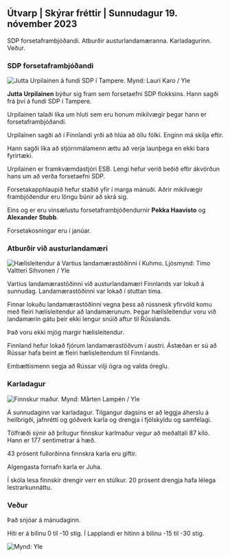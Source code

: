 ## Útvarp \| Skýrar fréttir \| Sunnudagur 19. nóvember 2023

SDP forsetaframbjóðandi. Atburðir austurlandamæranna. Karladagurinn. Veður.

### SDP forsetaframbjóðandi

![Jutta Urpilainen á fundi SDP í Tampere. Mynd: Lauri Karo / Yle](https://images.cdn.yle.fi/image/upload/c_crop,h_3078,w_5472,x_0,y_536/ar_1.7777777777777777,c_fill,g_faces,h_1270,0_pr/w_pr.q_auto:eco/f_auto/fl_lossy/v1700390392/39-12029436559e5d3e7734)

**Jutta Urpilainen** býður sig fram sem forsetaefni SDP flokksins. Hann sagði frá því á fundi SDP í Tampere.

Urpilainen talaði líka um hluti sem eru honum mikilvægir þegar hann er forsetaframbjóðandi.

Urpilainen sagði að í Finnlandi yrði að hlúa að öllu fólki. Enginn má skilja eftir.

Hann sagði líka að stjórnmálamenn ættu að verja launþega en ekki bara fyrirtæki.

Urpilainen er framkvæmdastjóri ESB. Lengi hefur verið beðið eftir ákvörðun hans um að verða forsetaefni SDP.

Forsetakapphlaupið hefur staðið yfir í marga mánuði. Aðrir mikilvægir frambjóðendur eru löngu búnir að skrá sig.

Eins og er eru vinsælustu forsetaframbjóðendurnir **Pekka Haavisto** og **Alexander** **Stubb**.

Forsetakosningar eru í janúar.

### Atburðir við austurlandamæri

![Hælisleitendur á Vartius landamærastöðinni í Kuhmo. Ljósmynd: Timo Valtteri Sihvonen / Yle](https://images.cdn.yle.fi/image/upload/c_crop,h_2312,w_4110,x_1360,y_535/ar_1.7777777777777777,c_fill_1_70,.rp_1_6_faces,.rp/q_auto:eco/f_auto/fl_lossy/v1700313355/39-12026836558740e2c62a)

Vartius landamærastöðinni við austurlandamæri Finnlands var lokuð á sunnudag. Landamærastöðinni var lokað í stuttan tíma.

Finnar lokuðu landamærastöðinni vegna þess að rússnesk yfirvöld komu með fleiri hælisleitendur að landamærunum. Þegar hælisleitendur voru við landamærin gátu þeir ekki lengur snúið aftur til Rússlands.

Það voru ekki mjög margir hælisleitendur.

Finnland hefur lokað fjórum landamærastöðvum í austri. Ástæðan er sú að Rússar hafa beint æ fleiri hælisleitendum til Finnlands.

Embættismenn segja að Rússar vilji ögra og valda óreglu.

### Karladagur

![Finnskur maður. Mynd: Mårten Lampén / Yle](https://images.cdn.yle.fi/image/upload/c_crop,h_3375,w_6000,x_0,y_164/ar_1.7777777777777777,c_fill,g_faces,h_6270,wdprpr.q_auto:eco/f_auto/fl_lossy/v1700042381/39-1200843655493de62883)

Á sunnudaginn var karladagur. Tilgangur dagsins er að leggja áherslu á heilbrigði, jafnrétti og góðverk karla og drengja í fjölskyldu og samfélagi.

Tölfræði sýnir að þrítugur finnskur karlmaður vegur að meðaltali 87 kíló. Hann er 177 sentimetrar á hæð.

43 prósent fullorðinna finnskra karla eru giftir.

Algengasta fornafn karla er Juha.

Í skóla lesa finnskir drengir verr en stúlkur. 20 prósent drengja hafa lélega lestrarkunnáttu.

### Veður

Það snjóar á mánudaginn.

Hiti er á bilinu 0 til -10 stig. Í Lapplandi er hitinn á bilinu -15 til -30 stig.

![ Mynd: Yle](https://images.cdn.yle.fi/image/upload/c_crop,h_1080,w_1919,x_0,y_0/ar_1.7777777777777777,c_fill,g_faces,h_675,w_pr_1200.0/pr_1200.:eco/f_auto/fl_lossy/v1700408413/39-1203034655a2c36dc32d)